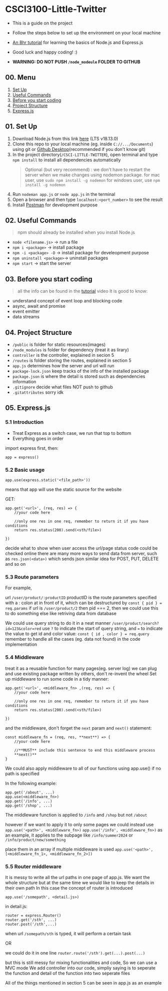 # CSCI3100-Little-Twitter
- This is a guide on the project
- Follow the steps below to set up the environment on your local machine
- [An 8hr tutorial](https://www.youtube.com/watch?v=Oe421EPjeBE&t=186s) for learning the basics of Node.js and Express.js
- Good luck and happy coding! :)


- **WARNING: DO NOT PUSH `/node_modeule` FOLDER TO GITHUB**

## 00. Menu
1. [Set Up](##01-set-up)
2. [Useful Commands](#02-useful-commands)
3. [Before you start coding](#03-before-you-start-coding)
4. [Project Structure](#04-project-structure)
5. [Express.js](#05-expressjs)

## 01. Set Up
1. Download Node.js from this link [here](https://nodejs.org/en/download/) (LTS v18.13.0)
2. Clone this repo to your local machine (eg. inside `C://.../Documents`) using git or [Github Desktop](https://desktop.github.com/)(recommended if you don't know git)
3. In the project directory(`/CSCI-LITTLE-TWITTER`), open terminal and type `npm install` to install all dependencies automatically
    >Optional (but very recommend) : 
    >we don't have to restart the server when we make changes using nodemon package.
    >for mac user, use `sudo npm install -g nodemon`
    >for windows user, use `npm install -g nodemon`
4. Run `nodeman app.js` or `node app.js` in the terminal
5. Open a browser and then type `localhost:<port_number>` to see the result
6. Install [Postman](https://www.postman.com/downloads/) for development purpose

## 02. Useful Commands
>npm should already be installed when you install Node.js
- `node <filename.js>` -> run a file
- `npm i <package>` -> install package
- `npm -i <package> -D` -> install package for develeopment purpose
- `npm uninstall <package>`-> uninstall packages
- `npm start` -> start the server

## 03. Before you start coding
>all the info can be found in the [tutorial](#csci3100-little-twitter) video
It is good to know:
- understand concept of event loop and blocking code
- async, await and promise
- event emitter
- data streams

## 04. Project Structure
- `/public` is folder for static resources(images)
- `/node_modules` is folder for dependency (treat it as lirary)
- `controller` is the controller, explained in secion 5
- `/routes` is folder storing the routes, explained in section 5
- `app.js` determines how the server and url will run
- `package-lock.json` keep tracks of the info of the installed package
- `package.json` is where the detail is stored such as dependencies information
- `.gitignore` decide what files NOT push to github
- `.gitattributes` sorry idk

## 05. Express.js
### 5.1 Introduction
- Treat Express as a switch case, we run that top to bottom
- Everything goes in order

import express first, then:
```
app = express()
```
### 5.2 Basic usage

```
app.use(express.static('<file_path>'))
```
means that app will use the static source for the website

GET:
```
app.get('<url>', (req, res) => {
    //your code here

    //only one res in one req, remember to return it if you have conditions
    return res.status(200).send(<sth/file>)

})
```
decide what to show when user access the url/page
status code could be checked online 
there are many more ways to send data from server, such as `res.json(<data>)` which sends json
similar idea for POST, PUT, DELETE and so on

### 5.3 Route parameters 
For example,

url `/user/product/:productID` productID is the route parameters specified with a : colon at in front of it,
which can be destructured by `const { pid } = req.params`
if url is `/user/product/2` then pid === 2, then we could use this to do something else like retriving data from database

We could use query string to do it in a neat manner
`/user/product/search?id=123&color=red`  use `?` to indicate the start of query string, and `=` to indicate the value
to get id and color value: `const { id , color } = req.query`
remember to handle all the cases (eg. data not found) in the code implementation

### 5.4 Middleware
treat it as a reusable function for many pages(eg. server log)
we can plug and use existing package written by others, don't re-invent the wheel
Set up middleware to run some code in a tidy manner:
```
app.get('<url>', <middleware_fn> ,(req, res) => {
    //your code here

    //only one res in one req, remember to return it if you have conditions
    return res.status(200).send(<sth/file>)

})
```
and the middleware, don't forget the `next` param and `next()` statement:
```
const middleware_fn = (req, res, **next**) => {
    //your code here

    //**MUST** include this sentence to end this middleware process
    **next()** 
}
```
We could also apply middleware to all of our functions using app.use() if no path is specified

In the following example:
```
app.get('/about', ...)
app.use(<middleware_fn>)
app.get('/info', ...)
app.get('/shop', ...)
```
The middleware function is applied to `/info` and `/shop` but not `/about`

however if we want to apply it to only some pages
we could instead use `app.use('<path>', <middleware_fn>)`
`app.use('/info', <middleware_fn>)` as an example,
it applies to the subpage like `/info/summer2024` or `/info/product/new/something`

place them in an array if multiple middleware is used 
`app.use('<path>', [<middleware_fn_1>, <middleware_fn_2>])`

### 5.5 Router middleware
It is messy to write all the url paths in one page of app.js.
We want the whole structure but at the same time we would like to keep the details in their own path
In this case the concept of router is introduced
```
app.use('/somepath', <detail.js>)
```
in detail.js:
```
router = express.Router()
router.get('/sth', ...)
router.post('/sth',...)
```
when url `/somepath/sth` is typed, it will perform a certain task

OR 

we could do it in one line
`router.route('/sth').get(...).post(...)`

but this is still messy for mixing functionalities and code,
So we can use a MVC mode
We add controller into our code, simpliy saying is to seperate the function and detail of the function into two seperate files

All of the things mentioned in section 5 can be seen in app.js as an example

